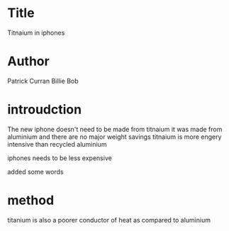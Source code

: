 # Title
Titnaium in iphones 


# Author
Patrick Curran
Billie Bob

# introudction
The new iphone doesn't need to be made from titnaium 
it was made from aluminium and there are no major weight savings
titnaium is more engery intensive than recycled aluminium 


iphones needs to be less expensive

added some words

# method
titanium is also a poorer conductor of heat as compared to aluminium

